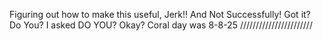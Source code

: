 Figuring out how to make this useful, Jerk!! And Not Successfully! Got it? Do You? I asked DO YOU? Okay? Coral day was 8-8-25 ///////////////////////
